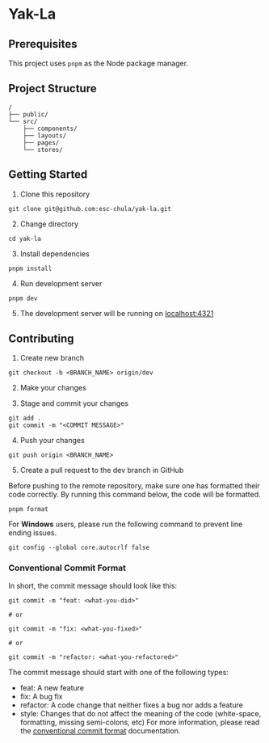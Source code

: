 # Yak-La

## Prerequisites

This project uses `pnpm` as the Node package manager.

## Project Structure

```
/
├── public/
└── src/
    ├── components/
    ├── layouts/
    ├── pages/
    └── stores/
```

## Getting Started

1. Clone this repository

```
git clone git@github.com:esc-chula/yak-la.git
```

2. Change directory

```
cd yak-la
```

3. Install dependencies

```
pnpm install
```

4. Run development server

```
pnpm dev
```

5. The development server will be running on [localhost:4321](http://localhost:4321)

## Contributing

1. Create new branch

```
git checkout -b <BRANCH_NAME> origin/dev
```

2. Make your changes

3. Stage and commit your changes

```
git add .
git commit -m "<COMMIT MESSAGE>"
```

4. Push your changes

```
git push origin <BRANCH_NAME>
```

5. Create a pull request to the dev branch in GitHub

Before pushing to the remote repository, make sure one has formatted their code correctly. By running this command below, the code will be formatted.

```
pnpm format
```

For **Windows** users, please run the following command to prevent line ending issues.

```
git config --global core.autocrlf false
```

### Conventional Commit Format

In short, the commit message should look like this:

```
git commit -m "feat: <what-you-did>"

# or

git commit -m "fix: <what-you-fixed>"

# or

git commit -m "refactor: <what-you-refactored>"
```

The commit message should start with one of the following types:

- feat: A new feature
- fix: A bug fix
- refactor: A code change that neither fixes a bug nor adds a feature
- style: Changes that do not affect the meaning of the code (white-space, formatting, missing semi-colons, etc)
  For more information, please read the [conventional commit format](https://www.conventionalcommits.org/en/v1.0.0/) documentation.
